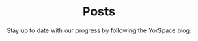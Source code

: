 ---
layout: posts
name: Blog
title: Posts
permalink: /posts/
subtitle: |
  Stay up to date with our progress by following the YorSpace blog.

---